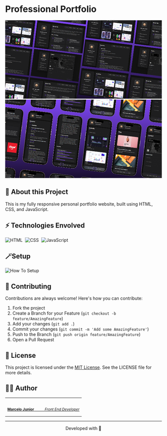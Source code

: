 # Professional Portfolio

![preview](.github/desktop.png)
![preview mobile](.github/mobile.png)

## 🚀 About this Project

This is my fully responsive personal portfolio website, built using HTML, CSS, and JavaScript.

## ⚡ Technologies Envolved

![HTML](https://img.shields.io/badge/-HTML-121011?style=for-the-badge&logo=html5)&nbsp;
![CSS](https://img.shields.io/badge/-CSS-121011?style=for-the-badge&logo=CSS3&logoColor=1572B6)&nbsp;
![JavaScript](https://img.shields.io/badge/-JavaScript-121011?style=for-the-badge&logo=javascript)&nbsp;

## 🪄Setup

![How To Setup](github/setup.png)

## 🤝 Contributing

Contributions are always welcome! Here's how you can contribute:

1. Fork the project
2. Create a Branch for your Feature (`git checkout -b feature/AmazingFeature`)
3. Add your changes (`git add .`)
4. Commit your changes (`git commit -m 'Add some AmazingFeature'`)
5. Push to the Branch (`git push origin feature/AmazingFeature`)
6. Open a Pull Request

## 📄 License

This project is licensed under the [MIT License](./LICENSE). See the LICENSE file for more details.

## 👨‍💻 Author

<table width="100%">

<tr>

<td align="center">

<a href="https://github.com/designtechti490">

<img src="https://github.com/designtechti490.png" width="100px;" alt=""/>

<br />

<sub>

<b>Marcelo Junior</b>
          <i>Front End Developer</i>

</sub>

</a>

</td>

</tr>

</table>

---

<p align="center"> Developed with 💜</p>
